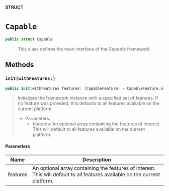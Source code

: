 **STRUCT**

# `Capable`

```swift
public struct Capable
```

> This class defines the main interface of the Capable framework.

## Methods
### `init(withFeatures:)`

```swift
public init(withFeatures features: [CapableFeature] = CapableFeature.allCases)
```

> Initializes the framework instance with a specified set of features. If no feature was provided, this defaults to all features available on the current platform.
>
> - Parameters:
>    - features: An optional array containing the features of interest. This will default to all features available on the current platform.

#### Parameters

| Name | Description |
| ---- | ----------- |
| features | An optional array containing the features of interest. This will default to all features available on the current platform. |